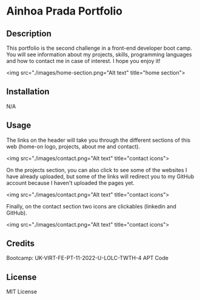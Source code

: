 # Ainhoa Prada Portfolio

## Description

This portfolio is the second challenge in a front-end developer boot camp. You will see information about my projects, skills, programming languages and how to contact me in case of interest. I hope you enjoy it!

<img src="./images/home-section.png="Alt text" title="home section">

## Installation
N/A

## Usage

The links on the header will take you through the different sections of this web (home-on logo, projects, about me and contact).

<img src="./images/contact.png="Alt text" title="contact icons">

On the projects section, you can also click to see some of the websites I have already uploaded, but some of the links will redirect you to my GitHub account because I haven't uploaded the pages yet.

<img src="./images/contact.png="Alt text" title="contact icons">

Finally, on the contact section two icons are clickables (linkedin and GitHub).

<img src="./images/contact.png="Alt text" title="contact icons">

## Credits 
Bootcamp: UK-VIRT-FE-PT-11-2022-U-LOLC-TWTH-4
APT Code
## License
MIT License

